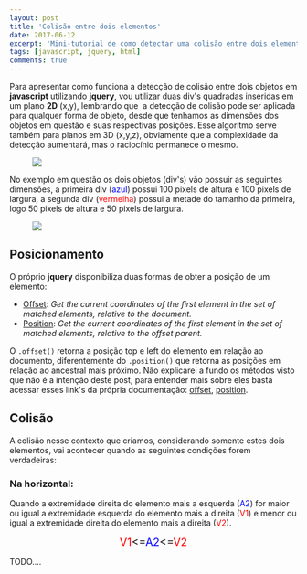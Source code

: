```yaml
---
layout: post
title: 'Colisão entre dois elementos'
date: 2017-06-12
excerpt: 'Mini-tutorial de como detectar uma colisão entre dois elementos utilizando a linguagem JavaScript'
tags: [javascript, jquery, html]
comments: true
---
```


Para apresentar como funciona a detecção de colisão entre dois objetos em <b>javascript</b> utilizando <b>jquery</b>, vou utilizar duas div's quadradas inseridas em um plano <b>2D</b> (x,y), lembrando que  a detecção de colisão pode ser aplicada para qualquer forma de objeto, desde que tenhamos as dimensões dos objetos em questão e suas respectivas posições. Esse algoritmo serve também para planos em 3D (x,y,z), obviamente que a complexidade da detecção aumentará, mas o raciocínio permanece o mesmo.

<figure>
	<img src="../assets/img/posts/img10.png">
</figure>

No exemplo em questão os dois objetos (div's) vão possuir as seguintes dimensões, a primeira div (<span style="color:blue">azul</span>) possui 100 pixels de altura e 100 pixels de largura, a segunda div (<span style="color:red">vermelha</span>) possui a metade do tamanho da primeira, logo 50 pixels de altura e 50 pixels de largura.

<figure>
	<img src="../assets/img/posts/img11.png">
</figure>

## Posicionamento

O próprio <b>jquery</b> disponibiliza duas formas de obter a posição de um elemento:

-   <a href="http://api.jquery.com/offset/">Offset</a>:
    <i>Get the current coordinates of the first element in the set of matched elements, relative to the document.</i>
-   <a href="https://api.jquery.com/position/">Position</a>:
    <i>Get the current coordinates of the first element in the set of matched elements, relative to the offset parent.</i>

O `.offset()` retorna a posição top e left do elemento em relação ao documento, diferentemente do `.position()` que retorna as posições em relação ao ancestral mais próximo. Não explicarei a fundo os métodos visto que não é a intenção deste post, para entender mais sobre eles basta acessar esses link's da própria documentação: <a href="http://api.jquery.com/offset/">offset</a>, <a href="https://api.jquery.com/position/">position</a>.

## Colisão

A colisão nesse contexto que criamos, considerando somente estes dois elementos, vai acontecer quando as seguintes condições forem verdadeiras:

### Na horizontal:

Quando a extremidade direita do elemento mais a esquerda (<span style="color:blue">A2</span>) for maior ou igual a extremidade esquerda do elemento mais a direita (<span style="color:red">V1</span>) e menor ou igual a extremidade direita do elemento mais a direita (<span style="color:red">V2</span>).

<center><span style="font-size:19px"><span style="color:red">V1</span><=<span style="color:blue">A2</span><=<span style="color:red">V2</span></span></center>

TODO....
